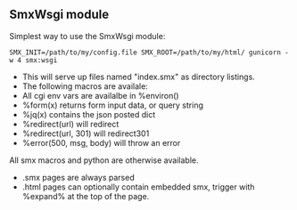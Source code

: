 ## SmxWsgi module

Simplest way to use the SmxWsgi module:

```
SMX_INIT=/path/to/my/config.file SMX_ROOT=/path/to/my/html/ gunicorn -w 4 smx:wsgi
```

* This will serve up files named "index.smx" as directory listings.
* The following macros are availale:
* All cgi env vars are availalbe in %environ() 
* %form(x) returns form input data, or query string
* %jq(x) contains the json posted dict
* %redirect(url) will redirect
* %redirect(url, 301) will redirect301
* %error(500, msg, body) will throw an error

All smx macros and python are otherwise available.

* .smx pages are always parsed
* .html pages can optionally contain embedded smx, trigger with %expand% at the top of the page. 

